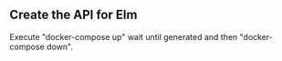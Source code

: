 Create the API for Elm
----------------------

Execute "docker-compose up" wait until generated and then "docker-compose down".